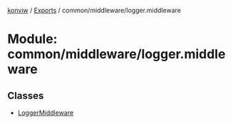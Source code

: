 [konviw]() / [Exports](../modules.md) / common/middleware/logger.middleware

# Module: common/middleware/logger.middleware

## Classes

- [LoggerMiddleware](../classes/common_middleware_logger_middleware.loggermiddleware.md)
